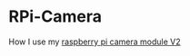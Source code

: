 # RPi-Camera  
How I use my [raspberry pi camera module V2](https://www.raspberrypi.org/products/camera-module-v2/)
